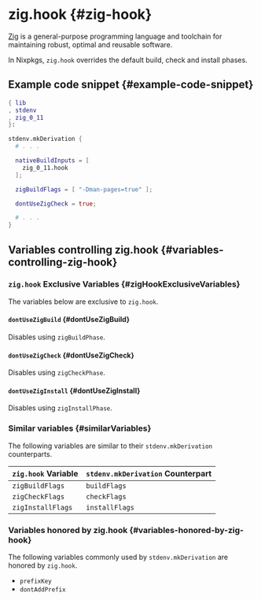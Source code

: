 # zig.hook {#zig-hook}

[Zig](https://ziglang.org/) is a general-purpose programming language and toolchain for maintaining robust, optimal and reusable software.

In Nixpkgs, `zig.hook` overrides the default build, check and install phases.

## Example code snippet {#example-code-snippet}

```nix
{ lib
, stdenv
, zig_0_11
}:

stdenv.mkDerivation {
  # . . .

  nativeBuildInputs = [
    zig_0_11.hook
  ];

  zigBuildFlags = [ "-Dman-pages=true" ];

  dontUseZigCheck = true;

  # . . .
}
```

## Variables controlling zig.hook {#variables-controlling-zig-hook}

### `zig.hook` Exclusive Variables {#zigHookExclusiveVariables}

The variables below are exclusive to `zig.hook`.

#### `dontUseZigBuild` {#dontUseZigBuild}

Disables using `zigBuildPhase`.

#### `dontUseZigCheck` {#dontUseZigCheck}

Disables using `zigCheckPhase`.

#### `dontUseZigInstall` {#dontUseZigInstall}

Disables using `zigInstallPhase`.

### Similar variables {#similarVariables}

The following variables are similar to their `stdenv.mkDerivation` counterparts.

| `zig.hook` Variable | `stdenv.mkDerivation` Counterpart |
|---------------------|-----------------------------------|
| `zigBuildFlags`     | `buildFlags`                      |
| `zigCheckFlags`     | `checkFlags`                      |
| `zigInstallFlags`   | `installFlags`                    |

### Variables honored by zig.hook {#variables-honored-by-zig-hook}

The following variables commonly used by `stdenv.mkDerivation` are honored by `zig.hook`.

- `prefixKey`
- `dontAddPrefix`
